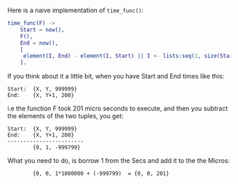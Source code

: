 Here is a naive implementation of `time_func()`:

```erlang
time_func(F) -> 
    Start = now(),
    F(),
    End = now(),
    [
     element(I, End) - element(I, Start) || I <- lists:seq(1, size(Start) )
    ].
```

If you think about it a little bit, when you have Start and End times like this:

```
Start:  {X, Y, 999999}  
End:    {X, Y+1, 200}
```

i.e the function F took 201 micro seconds to execute, and then you subtract the elements of the two tuples, you get:

```
Start:  {X, Y, 999999}  
End:    {X, Y+1, 200}
------------------------
        {0, 1, -999799}
```

What you need to do, is borrow 1 from the Secs and add it to the the Micros:
```
        {0, 0, 1*1000000 + (-999799)  = {0, 0, 201}
```
